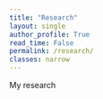 ```yaml
---
title: "Research"
layout: single
author_profile: True
read_time: False
permalink: /research/
classes: narrow
---
```


My research